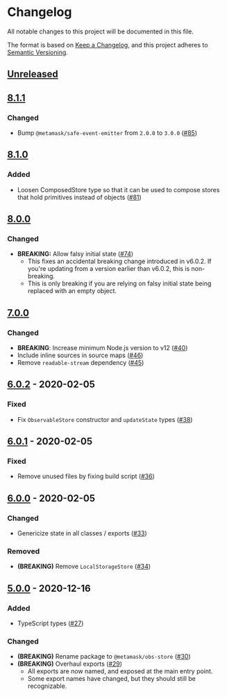 # Changelog
All notable changes to this project will be documented in this file.

The format is based on [Keep a Changelog](https://keepachangelog.com/en/1.0.0/),
and this project adheres to [Semantic Versioning](https://semver.org/spec/v2.0.0.html).

## [Unreleased]

## [8.1.1]
### Changed
- Bump `@metamask/safe-event-emitter` from `2.0.0` to `3.0.0` ([#85](https://github.com/MetaMask/obs-store/pull/85))

## [8.1.0]
### Added
- Loosen ComposedStore type so that it can be used to compose stores that hold primitives instead of objects ([#81](https://github.com/MetaMask/obs-store/pull/81))

## [8.0.0]
### Changed
- **BREAKING:** Allow falsy initial state ([#74](https://github.com/MetaMask/obs-store/pull/74))
  - This fixes an accidental breaking change introduced in v6.0.2. If you're updating from a version earlier than v6.0.2, this is non-breaking.
  - This is only breaking if you are relying on falsy initial state being replaced with an empty object.

## [7.0.0]
### Changed
- **BREAKING**: Increase minimum Node.js version to v12 ([#40](https://github.com/MetaMask/obs-store/pull/40))
- Include inline sources in source maps ([#46](https://github.com/MetaMask/obs-store/pull/46))
- Remove `readable-stream` dependency ([#45](https://github.com/MetaMask/obs-store/pull/45))

## [6.0.2] - 2020-02-05
### Fixed
- Fix `ObservableStore` constructor and `updateState` types ([#38](https://github.com/MetaMask/obs-store/pull/38))

## [6.0.1] - 2020-02-05
### Fixed
- Remove unused files by fixing build script ([#36](https://github.com/MetaMask/obs-store/pull/36))

## [6.0.0] - 2020-02-05
### Changed
- Genericize state in all classes / exports ([#33](https://github.com/MetaMask/obs-store/pull/33))

### Removed
- **(BREAKING)** Remove `LocalStorageStore` ([#34](https://github.com/MetaMask/obs-store/pull/34))

## [5.0.0] - 2020-12-16
### Added
- TypeScript types ([#27](https://github.com/MetaMask/obs-store/pull/27))

### Changed
- **(BREAKING)** Rename package to `@metamask/obs-store` ([#30](https://github.com/MetaMask/obs-store/pull/30))
- **(BREAKING)** Overhaul exports ([#29](https://github.com/MetaMask/obs-store/pull/29))
  - All exports are now named, and exposed at the main entry point.
  - Some export names have changed, but they should still be recognizable.

[Unreleased]: https://github.com/MetaMask/obs-store/compare/v8.1.1...HEAD
[8.1.1]: https://github.com/MetaMask/obs-store/compare/v8.1.0...v8.1.1
[8.1.0]: https://github.com/MetaMask/obs-store/compare/v8.0.0...v8.1.0
[8.0.0]: https://github.com/MetaMask/obs-store/compare/v7.0.0...v8.0.0
[7.0.0]: https://github.com/MetaMask/obs-store/compare/v6.0.2...v7.0.0
[6.0.2]: https://github.com/MetaMask/obs-store/compare/v6.0.1...v6.0.2
[6.0.1]: https://github.com/MetaMask/obs-store/compare/v6.0.0...v6.0.1
[6.0.0]: https://github.com/MetaMask/obs-store/compare/v5.0.0...v6.0.0
[5.0.0]: https://github.com/MetaMask/obs-store/releases/tag/v5.0.0
